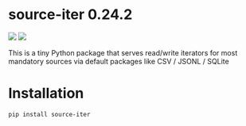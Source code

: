 # source-iter 0.24.2
![](https://img.shields.io/badge/Python-3.9-brightgreen.svg)
[![](https://colab.research.google.com/assets/colab-badge.svg)](https://github.com/nicolay-r/source-iter/blob/master/source_iter_tutorial.ipynb)


This is a tiny Python package that serves read/write iterators for most mandatory sources via default packages like CSV / JSONL / SQLite

# Installation

```bash
pip install source-iter 
```